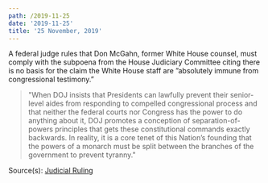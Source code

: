 ```yaml
---
path: /2019-11-25
date: '2019-11-25'
title: '25 November, 2019'
---
```

A federal judge rules that Don McGahn, former White House counsel, must comply with the subpoena from the House Judiciary Committee citing there is no basis for the claim the White House staff are ”absolutely immune from congressional testimony.”

> "When DOJ insists that Presidents can lawfully prevent their senior-level aides from responding to compelled congressional process and that neither the federal courts nor Congress has the power to do anything about it, DOJ promotes a conception of separation-of-powers principles that gets these constitutional commands exactly backwards. In reality, it is a core tenet of this Nation’s founding that the powers of a monarch must be split between the branches of the government to prevent tyranny."

Source(s): [Judicial Ruling](https://assets.documentcloud.org/documents/6560656/JACKSON-MCGAHN-RULING.pdf)
